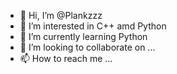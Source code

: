 - 👋 Hi, I’m @Plankzzz
- 👀 I’m interested in C++ amd Python
- 🌱 I’m currently learning Python
- 💞️ I’m looking to collaborate on ...
- 📫 How to reach me ...

<!---
Plankzzz/Plankzzz is a ✨ special ✨ repository because its `README.md` (this file) appears on your GitHub profile.
You can click the Preview link to take a look at your changes.
--->
